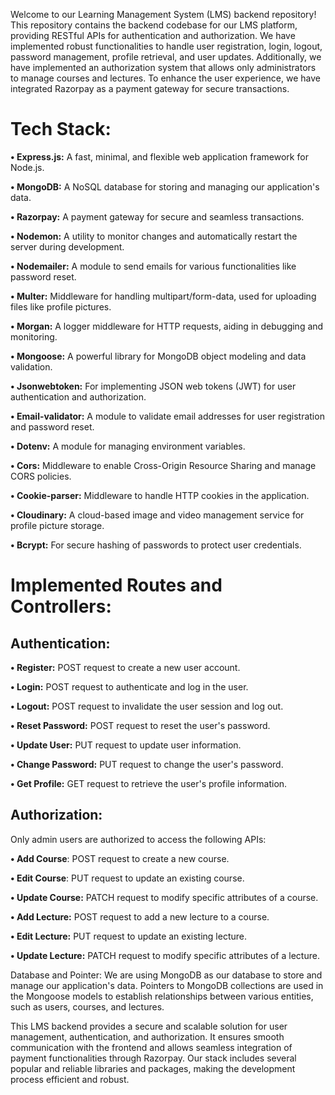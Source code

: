 Welcome to our Learning Management System (LMS) backend repository! This repository contains the backend codebase for our LMS platform, providing RESTful APIs for authentication and authorization. We have implemented robust functionalities to handle user registration, login, logout, password management, profile retrieval, and user updates. Additionally, we have implemented an authorization system that allows only administrators to manage courses and lectures. To enhance the user experience, we have integrated Razorpay as a payment gateway for secure transactions.

# Tech Stack:
**•	Express.js:** A fast, minimal, and flexible web application framework for Node.js.

**•	MongoDB:** A NoSQL database for storing and managing our application's data.

**•	Razorpay:** A payment gateway for secure and seamless transactions.

**•	Nodemon:** A utility to monitor changes and automatically restart the server during development.

**•	Nodemailer:** A module to send emails for various functionalities like password reset.

**•	Multer:** Middleware for handling multipart/form-data, used for uploading files like profile pictures.

**•	Morgan:** A logger middleware for HTTP requests, aiding in debugging and monitoring.

**•	Mongoose:** A powerful library for MongoDB object modeling and data validation.

**•	Jsonwebtoken:** For implementing JSON web tokens (JWT) for user authentication and authorization.

**•	Email-validator:** A module to validate email addresses for user registration and password reset.

**•	Dotenv:** A module for managing environment variables.

**•	Cors:** Middleware to enable Cross-Origin Resource Sharing and manage CORS policies.

**•	Cookie-parser:** Middleware to handle HTTP cookies in the application.

**•	Cloudinary:** A cloud-based image and video management service for profile picture storage.

**•	Bcrypt:** For secure hashing of passwords to protect user credentials.

# Implemented Routes and Controllers:

## Authentication:
**•	Register:** POST request to create a new user account.

**•	Login:** POST request to authenticate and log in the user.

**•	Logout:** POST request to invalidate the user session and log out.

**•	Reset Password:** POST request to reset the user's password.

**•	Update User:** PUT request to update user information.

**•	Change Password:** PUT request to change the user's password.

**•	Get Profile:** GET request to retrieve the user's profile information.

## Authorization:

Only admin users are authorized to access the following APIs:

**•	Add Course**: POST request to create a new course.

**•	Edit Course**: PUT request to update an existing course.

**•	Update Course:** PATCH request to modify specific attributes of a course.

**•	Add Lecture:** POST request to add a new lecture to a course.

**•	Edit Lecture:** PUT request to update an existing lecture.

**•	Update Lecture:** PATCH request to modify specific attributes of a lecture.

Database and Pointer: We are using MongoDB as our database to store and manage our application's data. Pointers to MongoDB collections are used in the Mongoose models to establish relationships between various entities, such as users, courses, and lectures.

This LMS backend provides a secure and scalable solution for user management, authentication, and authorization. It ensures smooth communication with the frontend and allows seamless integration of payment functionalities through Razorpay. Our stack includes several popular and reliable libraries and packages, making the development process efficient and robust.

